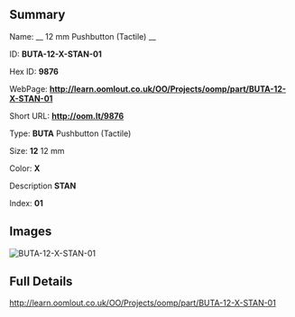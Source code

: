 

## Summary
 
Name: __ 12 mm Pushbutton (Tactile) __

ID: __BUTA-12-X-STAN-01__

Hex ID: __9876__

WebPage: __http://learn.oomlout.co.uk/OO/Projects/oomp/part/BUTA-12-X-STAN-01__

Short URL: __http://oom.lt/9876__


Type: __BUTA__ Pushbutton (Tactile) 

Size: __12__ 12 mm 

Color: __X__  

Description __STAN__  

Index: __01__


## Images
![BUTA-12-X-STAN-01](http://oomlout.com/oomp-gen/parts/BUTA-12-X-STAN-01/BUTA-12-X-STAN-01_420.jpg)



## Full Details

 http://learn.oomlout.co.uk/OO/Projects/oomp/part/BUTA-12-X-STAN-01














